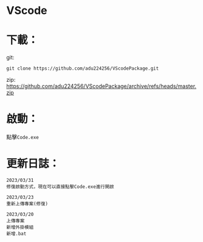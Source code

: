 # VScode
# 下載：
 git:
 ```
 git clone https://github.com/adu224256/VScodePackage.git
 ```
 zip:
 https://github.com/adu224256/VScodePackage/archive/refs/heads/master.zip
# 啟動：
 點擊```Code.exe```
 
# 更新日誌：
 ```
 2023/03/31
 修復啟動方式，現在可以直接點擊Code.exe進行開啟
 ```
 ```
 2023/03/23
 重新上傳專案(修復)
 ```
 ```
 2023/03/20
 上傳專案
 新增外掛模組
 新增.bat
 ```
